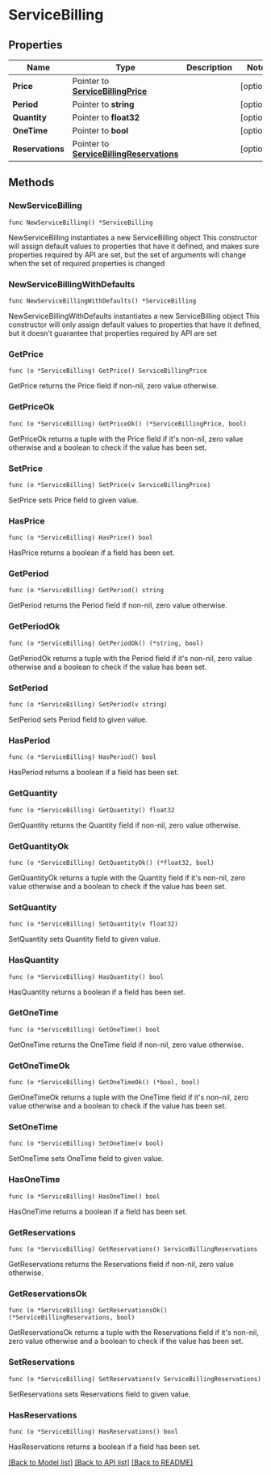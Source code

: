 # ServiceBilling

## Properties

Name | Type | Description | Notes
------------ | ------------- | ------------- | -------------
**Price** | Pointer to [**ServiceBillingPrice**](ServiceBillingPrice.md) |  | [optional] 
**Period** | Pointer to **string** |  | [optional] 
**Quantity** | Pointer to **float32** |  | [optional] 
**OneTime** | Pointer to **bool** |  | [optional] 
**Reservations** | Pointer to [**ServiceBillingReservations**](ServiceBillingReservations.md) |  | [optional] 

## Methods

### NewServiceBilling

`func NewServiceBilling() *ServiceBilling`

NewServiceBilling instantiates a new ServiceBilling object
This constructor will assign default values to properties that have it defined,
and makes sure properties required by API are set, but the set of arguments
will change when the set of required properties is changed

### NewServiceBillingWithDefaults

`func NewServiceBillingWithDefaults() *ServiceBilling`

NewServiceBillingWithDefaults instantiates a new ServiceBilling object
This constructor will only assign default values to properties that have it defined,
but it doesn't guarantee that properties required by API are set

### GetPrice

`func (o *ServiceBilling) GetPrice() ServiceBillingPrice`

GetPrice returns the Price field if non-nil, zero value otherwise.

### GetPriceOk

`func (o *ServiceBilling) GetPriceOk() (*ServiceBillingPrice, bool)`

GetPriceOk returns a tuple with the Price field if it's non-nil, zero value otherwise
and a boolean to check if the value has been set.

### SetPrice

`func (o *ServiceBilling) SetPrice(v ServiceBillingPrice)`

SetPrice sets Price field to given value.

### HasPrice

`func (o *ServiceBilling) HasPrice() bool`

HasPrice returns a boolean if a field has been set.

### GetPeriod

`func (o *ServiceBilling) GetPeriod() string`

GetPeriod returns the Period field if non-nil, zero value otherwise.

### GetPeriodOk

`func (o *ServiceBilling) GetPeriodOk() (*string, bool)`

GetPeriodOk returns a tuple with the Period field if it's non-nil, zero value otherwise
and a boolean to check if the value has been set.

### SetPeriod

`func (o *ServiceBilling) SetPeriod(v string)`

SetPeriod sets Period field to given value.

### HasPeriod

`func (o *ServiceBilling) HasPeriod() bool`

HasPeriod returns a boolean if a field has been set.

### GetQuantity

`func (o *ServiceBilling) GetQuantity() float32`

GetQuantity returns the Quantity field if non-nil, zero value otherwise.

### GetQuantityOk

`func (o *ServiceBilling) GetQuantityOk() (*float32, bool)`

GetQuantityOk returns a tuple with the Quantity field if it's non-nil, zero value otherwise
and a boolean to check if the value has been set.

### SetQuantity

`func (o *ServiceBilling) SetQuantity(v float32)`

SetQuantity sets Quantity field to given value.

### HasQuantity

`func (o *ServiceBilling) HasQuantity() bool`

HasQuantity returns a boolean if a field has been set.

### GetOneTime

`func (o *ServiceBilling) GetOneTime() bool`

GetOneTime returns the OneTime field if non-nil, zero value otherwise.

### GetOneTimeOk

`func (o *ServiceBilling) GetOneTimeOk() (*bool, bool)`

GetOneTimeOk returns a tuple with the OneTime field if it's non-nil, zero value otherwise
and a boolean to check if the value has been set.

### SetOneTime

`func (o *ServiceBilling) SetOneTime(v bool)`

SetOneTime sets OneTime field to given value.

### HasOneTime

`func (o *ServiceBilling) HasOneTime() bool`

HasOneTime returns a boolean if a field has been set.

### GetReservations

`func (o *ServiceBilling) GetReservations() ServiceBillingReservations`

GetReservations returns the Reservations field if non-nil, zero value otherwise.

### GetReservationsOk

`func (o *ServiceBilling) GetReservationsOk() (*ServiceBillingReservations, bool)`

GetReservationsOk returns a tuple with the Reservations field if it's non-nil, zero value otherwise
and a boolean to check if the value has been set.

### SetReservations

`func (o *ServiceBilling) SetReservations(v ServiceBillingReservations)`

SetReservations sets Reservations field to given value.

### HasReservations

`func (o *ServiceBilling) HasReservations() bool`

HasReservations returns a boolean if a field has been set.


[[Back to Model list]](../README.md#documentation-for-models) [[Back to API list]](../README.md#documentation-for-api-endpoints) [[Back to README]](../README.md)


